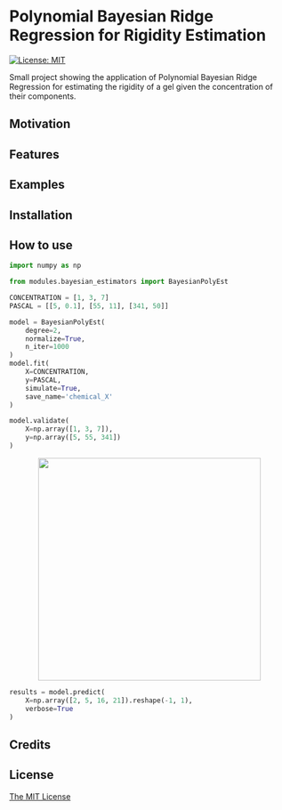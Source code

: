 
# Polynomial Bayesian Ridge Regression for Rigidity Estimation

[![License: MIT](https://img.shields.io/badge/License-MIT-yellow.svg)](https://opensource.org/licenses/MIT)

Small project showing the application of Polynomial Bayesian Ridge Regression for estimating the rigidity of a gel given the concentration of their components.

## Motivation

## Features

## Examples

## Installation

## How to use  
  
```python
import numpy as np

from modules.bayesian_estimators import BayesianPolyEst

CONCENTRATION = [1, 3, 7]
PASCAL = [[5, 0.1], [55, 11], [341, 50]]
```

```python
model = BayesianPolyEst(
    degree=2,
    normalize=True,
    n_iter=1000
)
model.fit(
    X=CONCENTRATION,
    y=PASCAL,
    simulate=True,
    save_name='chemical_X'
)
```

```python
model.validate(
    X=np.array([1, 3, 7]),
    y=np.array([5, 55, 341])
)
```  
  
<p align="center">   
  <img width="400" height="400" src="https://github.com/vb690/bazaar/blob/master/pascal_estimator/results/images/chemical_X.png">
</p>   
  
```python
results = model.predict(
    X=np.array([2, 5, 16, 21]).reshape(-1, 1),
    verbose=True
)
```

## Credits

## License

[The MIT License](https://github.com/vb690/bazaar/blob/master/LICENSE)
